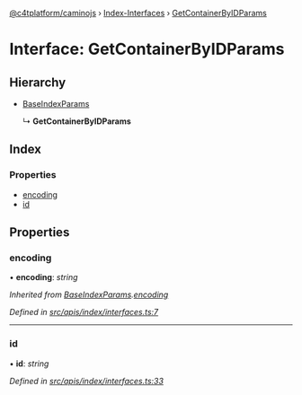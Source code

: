 [@c4tplatform/caminojs](../README.md) › [Index-Interfaces](../modules/index_interfaces.md) › [GetContainerByIDParams](index_interfaces.getcontainerbyidparams.md)

# Interface: GetContainerByIDParams

## Hierarchy

* [BaseIndexParams](index_interfaces.baseindexparams.md)

  ↳ **GetContainerByIDParams**

## Index

### Properties

* [encoding](index_interfaces.getcontainerbyidparams.md#encoding)
* [id](index_interfaces.getcontainerbyidparams.md#id)

## Properties

###  encoding

• **encoding**: *string*

*Inherited from [BaseIndexParams](index_interfaces.baseindexparams.md).[encoding](index_interfaces.baseindexparams.md#encoding)*

*Defined in [src/apis/index/interfaces.ts:7](https://github.com/chain4travel/caminojs/blob/8077d740/src/apis/index/interfaces.ts#L7)*

___

###  id

• **id**: *string*

*Defined in [src/apis/index/interfaces.ts:33](https://github.com/chain4travel/caminojs/blob/8077d740/src/apis/index/interfaces.ts#L33)*
